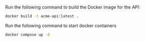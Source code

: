 
Run the following command to build the Docker image for the API:
```bash
docker build -t acme-api:latest . 
```

Run the following command to start docker containers
```bash
docker compose up -d
```
